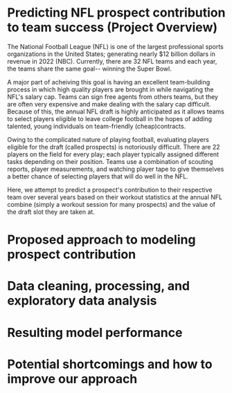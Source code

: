 # Predicting NFL prospect contribution to team success (Project Overview)
The National Football League (NFL) is one of the largest professional sports organizations in the United States; generating nearly $12 billion dollars in revenue in 2022 (NBC). Currently, there are 32 NFL teams and each year, the teams share the same goal-- winning the Super Bowl. 

A major part of acheiving this goal is having an excellent team-building process in which high quality players are brought in while navigating the NFL's salary cap. Teams can sign free agents from others teams, but they are often very expensive and make dealing with the salary cap difficult. Because of this, the annual NFL draft is highly anticipated as it allows  teams to select players eligible to leave college football in the hopes of adding talented, young individuals on team-friendly (cheap)contracts.

Owing to the complicated nature of playing football, evaluating players eligible for the draft (called prospects) is notoriously difficult. There are 22 players on the field for every play; each player typically assigned different tasks depending on their position. Teams use a combination of scouting reports, player measurements, and watching player tape to give themselves a better chance of selecting players that will do well in the NFL. 

Here, we attempt to predict a prospect's contribution to their respective team over several years based on their workout statistics at the annual NFL combine (simply a workout session for many prospects) and the value of the draft slot they are taken at.

 



# Proposed approach to modeling prospect contribution


# Data cleaning, processing, and exploratory data analysis


# Resulting model performance


# Potential shortcomings and how to improve our approach
